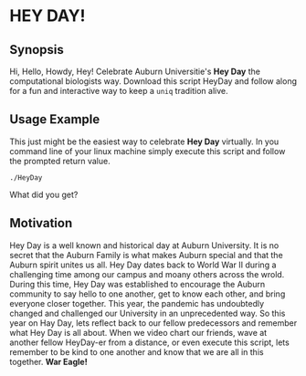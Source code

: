 # HEY DAY!
## Synopsis
Hi, Hello, Howdy, Hey! Celebrate Auburn Universitie's **Hey Day** the computational biologists way. Download this script HeyDay and follow along for a fun and interactive way to keep a `uniq` tradition alive.

## Usage Example
This just might be the easiest way to celebrate **Hey Day** virtually. In you command line of your linux machine simply execute this script and follow the prompted return value.

```Shell
./HeyDay
```
What did you get?

## Motivation
Hey Day is a well known and historical day at Auburn University. It is no secret that the Auburn Family is what makes Auburn special and that the Auburn spirit unites us all. Hey Day dates back to World War II during a challenging time among our campus and moany others across the wrold. During this time, Hey Day was established to encourage the Auburn community to say hello to one another, get to know each other, and bring everyone closer together. This year, the pandemic has undoubtedly changed and challenged our University in an unprecedented way. So this year on Hay Day, lets reflect back to our fellow predecessors and remember what Hey Day is all about. When we video chart our friends, wave at another fellow HeyDay-er from a distance, or even execute this script, lets remember to be kind to one another and know that we are all in this together. **War Eagle!** 

